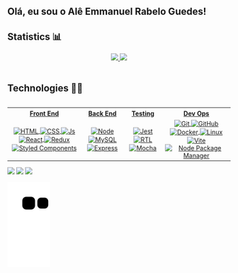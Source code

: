 ## Olá, eu sou o Alê Emmanuel Rabelo Guedes!

## Statistics 📊

<div align="center">
  <a href="https://github.com/RabeloGuedes">
  <img height="180em" src="https://github-readme-stats.vercel.app/api?username=rabeloguedes&show_icons=true&theme=dark&include_all_commits=true&count_private=true"/>
  <img height="180em" src="https://github-readme-stats.vercel.app/api/top-langs/?username=rabeloguedes&layout=compact&langs_count=7&theme=dark"/>
</div>
<div style="display: inline-block;"><br>

## Technologies 👨‍💻
</div>
  <table>
    <th>
      Front End
    </th>
    <th>
      Back End
    </th>
    <th>
      Testing
    </th>
    <th>
      Dev Ops
    </th>
    <tr>
      <td align="center">
        <img align="center" alt="HTML" src="https://img.shields.io/badge/HTML5-E34F26?style=for-the-badge&logo=html5&logoColor=white">
        <img align="center" alt="CSS" src="https://img.shields.io/badge/CSS3-1572B6?style=for-the-badge&logo=css3&logoColor=white">
        <img align="center" alt="Js" src="https://img.shields.io/badge/JavaScript-323330?style=for-the-badge&logo=javascript&logoColor=F7DF1E">
        <img align="center" alt="React" src="https://img.shields.io/badge/React-20232A?style=for-the-badge&logo=react&logoColor=61DAFB">
        <img align="center" alt="Redux" src="https://img.shields.io/badge/Redux-593D88?style=for-the-badge&logo=redux&logoColor=white">
        <img align="center" alt="Styled Components" src="https://img.shields.io/badge/styled--components-DB7093?style=for-the-badge&logo=styled-components&logoColor=white">
      </td>
      <td align="center">
        <img align="center" alt="Node" src="https://img.shields.io/badge/node.js-6DA55F?style=for-the-badge&logo=node.js&logoColor=white">
        <img align="center" alt="MySQL" src="https://img.shields.io/badge/mysql-%2300f.svg?style=for-the-badge&logo=mysql&logoColor=white">
        <img align="center" alt="Express" src="https://img.shields.io/badge/express.js-%23404d59.svg?style=for-the-badge&logo=express&logoColor=%2361DAFB">
      </td>
      <td align="center">
        <img align="center" alt="Jest" src="https://img.shields.io/badge/Jest-C21325?style=for-the-badge&logo=jest&logoColor=white">
        <img align="center" alt="RTL" src="https://img.shields.io/badge/-TestingLibrary-%23E33332?style=for-the-badge&logo=testing-library&logoColor=white" />
        <img align="center" alt="Mocha" src="https://img.shields.io/badge/-mocha-%238D6748?style=for-the-badge&logo=mocha&logoColor=white">
      </td>
      <td align="center">
        <img class="tech" align="center" alt="Git" src="https://img.shields.io/badge/GIT-E44C30?style=for-the-badge&logo=git&logoColor=white">
        <img align="center" alt="GitHub" src="https://img.shields.io/badge/github-%23121011.svg?style=for-the-badge&logo=github&logoColor=white">
        <img align="center" alt="Docker" src="https://img.shields.io/badge/docker-%230db7ed.svg?style=for-the-badge&logo=docker&logoColor=white">
        <img align="center" alt="Linux" src="https://img.shields.io/badge/Linux-FCC624?style=for-the-badge&logo=linux&logoColor=black">
        <img align="center" alt="Vite" src="https://img.shields.io/badge/vite-%23646CFF.svg?style=for-the-badge&logo=vite&logoColor=white">
        <img align="center" alt="Node Package Manager" src="https://img.shields.io/badge/NPM-%23000000.svg?style=for-the-badge&logo=npm&logoColor=white">
      </td>
    <tr>
  </table>
 
<div> 
  <a href="https://www.github.com/rabeloguedes" target="_blank"><img src="https://img.shields.io/badge/GitHub-100000?style=for-the-badge&logo=github&logoColor=white" target="_blank"></a>
  <a href="https://www.linkedin.com/in/al%C3%AA-emmanuel-rabelo-guedes/" target="_blank"><img src="https://img.shields.io/badge/LinkedIn-0077B5?style=for-the-badge&logo=linkedin&logoColor=white" target="_blank"></a>
  <a href="mailto:rabeloguedes@proton.me"><img src="https://img.shields.io/badge/ProtonMail-8B89CC?style=for-the-badge&logo=protonmail&logoColor=white" target="_blank"></a>
 
  ![Snake animation](https://github.com/rabeloguedes/rabeloguedes/blob/output/github-contribution-grid-snake.svg)
 
</div>
